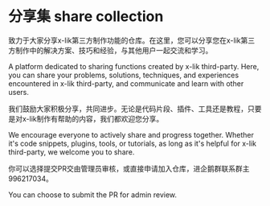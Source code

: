 # 分享集 share collection

致力于大家分享x-lik第三方制作功能的仓库。在这里，您可以分享您在x-lik第三方制作中的解决方案、技巧和经验，与其他用户一起交流和学习。

A platform dedicated to sharing functions created by x-lik third-party. Here, you can share your problems, solutions, techniques, and experiences encountered in x-lik third-party, and communicate and learn with other users.

我们鼓励大家积极分享，共同进步。无论是代码片段、插件、工具还是教程，只要是对x-lik制作有帮助的内容，我们都欢迎您分享。

We encourage everyone to actively share and progress together. Whether it's code snippets, plugins, tools, or tutorials, as long as it's helpful for x-lik third-party, we welcome you to share.

你可以选择提交PR交由管理员审核，或直接申请加入仓库，进企鹅群联系群主 996217034。

You can choose to submit the PR for admin review.